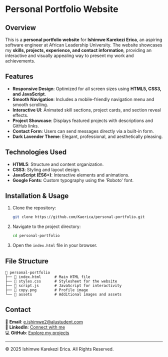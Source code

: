# Personal Portfolio Website

## Overview
This is a **personal portfolio website** for **Ishimwe Karekezi Erica**, an aspiring software engineer at African Leadership University. The website showcases my **skills, projects, experience, and contact information**, providing an interactive and visually appealing way to present my work and achievements.

## Features
- **Responsive Design**: Optimized for all screen sizes using **HTML5, CSS3, and JavaScript**.
- **Smooth Navigation**: Includes a mobile-friendly navigation menu and smooth scrolling.
- **Interactive UI**: Animated skill sections, project cards, and section reveal effects.
- **Project Showcase**: Displays featured projects with descriptions and GitHub links.
- **Contact Form**: Users can send messages directly via a built-in form.
- **Dark Lavender Theme**: Elegant, professional, and aesthetically pleasing.

## Technologies Used
- **HTML5**: Structure and content organization.
- **CSS3**: Styling and layout design.
- **JavaScript (ES6+)**: Interactive elements and animations.
- **Google Fonts**: Custom typography using the 'Roboto' font.

## Installation & Usage
1. Clone the repository:
   ```sh
   git clone https://github.com/Kaerica/personal-portfolio.git
   ```
2. Navigate to the project directory:
   ```sh
   cd personal-portfolio
   ```
3. Open the `index.html` file in your browser.

## File Structure
```
📁 personal-portfolio
├── 📄 index.html      # Main HTML file
├── 📄 styles.css      # Stylesheet for the website
├── 📄 script.js       # JavaScript for interactivity
├── 📄 copy.png        # Profile image
└── 📁 assets          # Additional images and assets
```

## Contact
📧 **Email**: e.ishimwe2@alustudent.com  
🔗 **LinkedIn**: [Connect with me](https://www.linkedin.com/feed/)  
💻 **GitHub**: [Explore my projects](https://github.com/Kaerica)


---
© 2025 Ishimwe Karekezi Erica. All Rights Reserved.
